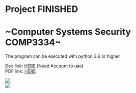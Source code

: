 <h1><b> Project FINISHED </b></h1>
<h1>~Computer Systems Security COMP3334~</h1>

The program can be executed with python 3.6 or higher

Doc link: [HERE][Link1] (Need Account to use)<br>
PDF link: [HERE][Link2] <br>

![](https://github.com/FelipeWong/COMP3334_Project/blob/main/img/description.png?raw=true")
<br>
<img src="https://avatars.githubusercontent.com/u/102282213?v=4">

[Link1]: https://connectpolyu-my.sharepoint.com/:w:/g/personal/21032253d_connect_polyu_hk/EXmuUQ_cSK5NqZe5jxAgUuABXXGkQGaU0XZqImTzLUAk4w?e=s3AUWK
[Link2]: https://cdn.discordapp.com/attachments/957101744901484548/957159298536984576/COMP3334_Group_Project1.pdf
[Link3]: https://avatars.githubusercontent.com/u/102282213?v=4
